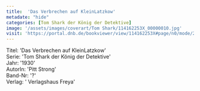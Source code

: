 ```yaml
---
title:  'Das Verbrechen auf KleinLatzkow'
metadate: "hide"
categories: [Tom Shark der König der Detektive]
image: '/assets/images/coverart/Tom Shark/114162253X_00000010.jpg'
visit: 'https://portal.dnb.de/bookviewer/view/114162253X#page/n0/mode/2up'
---
```

Titel: 'Das Verbrechen auf KleinLatzkow' <br>
Serie: 'Tom Shark der König der Detektive' <br>
Jahr: '1930' <br>
AutorIn: 'Pitt Strong' <br>
Band-Nr: '?' <br>
Verlag: ' Verlagshaus Freya'